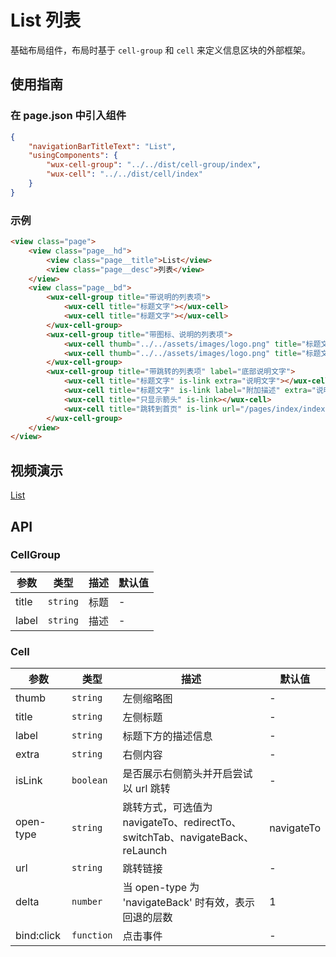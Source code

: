 # List 列表

基础布局组件，布局时基于 `cell-group` 和 `cell` 来定义信息区块的外部框架。

## 使用指南

### 在 page.json 中引入组件

```json
{
    "navigationBarTitleText": "List",
    "usingComponents": {
        "wux-cell-group": "../../dist/cell-group/index",
        "wux-cell": "../../dist/cell/index"
    }
}
```

### 示例

```html
<view class="page">
    <view class="page__hd">
        <view class="page__title">List</view>
        <view class="page__desc">列表</view>
    </view>
    <view class="page__bd">
        <wux-cell-group title="带说明的列表项">
            <wux-cell title="标题文字"></wux-cell>
            <wux-cell title="标题文字"></wux-cell>
        </wux-cell-group>
        <wux-cell-group title="带图标、说明的列表项">
            <wux-cell thumb="../../assets/images/logo.png" title="标题文字" extra="说明文字"></wux-cell>
            <wux-cell thumb="../../assets/images/logo.png" title="标题文字" extra="说明文字"></wux-cell>
        </wux-cell-group>
        <wux-cell-group title="带跳转的列表项" label="底部说明文字">
            <wux-cell title="标题文字" is-link extra="说明文字"></wux-cell>
            <wux-cell title="标题文字" is-link label="附加描述" extra="说明文字"></wux-cell>
            <wux-cell title="只显示箭头" is-link></wux-cell>
            <wux-cell title="跳转到首页" is-link url="/pages/index/index" open-type="switchTab"></wux-cell>
        </wux-cell-group>
    </view>
</view>
```

## 视频演示

[List](./_media/list.mp4 ':include :type=iframe width=375px height=667px')

## API

### CellGroup

| 参数 | 类型 | 描述 | 默认值 |
| --- | --- | --- | --- |
| title | <code>string</code> | 标题 | - |
| label | <code>string</code> | 描述 | - |

### Cell

| 参数 | 类型 | 描述 | 默认值 |
| --- | --- | --- | --- |
| thumb | <code>string</code> | 左侧缩略图 | - |
| title | <code>string</code> | 左侧标题 | - |
| label | <code>string</code> | 标题下方的描述信息 | - |
| extra | <code>string</code> | 右侧内容 | - |
| isLink | <code>boolean</code> | 是否展示右侧箭头并开启尝试以 url 跳转 | - |
| open-type | <code>string</code> | 跳转方式，可选值为 navigateTo、redirectTo、switchTab、navigateBack、reLaunch | navigateTo |
| url | <code>string</code> | 跳转链接 | - |
| delta | <code>number</code> | 当 open-type 为 'navigateBack' 时有效，表示回退的层数 | 1 |
| bind:click | <code>function</code> | 点击事件 | - |